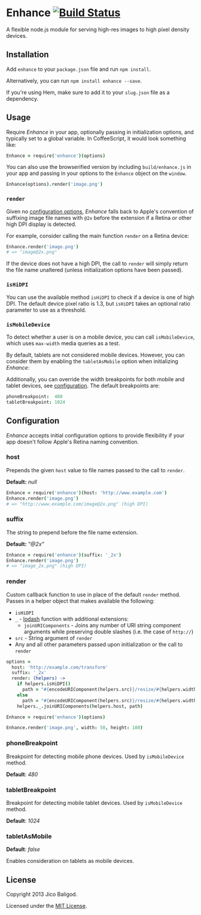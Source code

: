 # Enhance [![Build Status](https://secure.travis-ci.org/jico/enhance.png?branch=master)](http://travis-ci.org/jico/enhance)

A flexible node.js module for serving high-res images to high pixel density devices.

## Installation

Add `enhance` to your `package.json` file and run `npm install`.

Alternatively, you can run `npm install enhance --save`.

If you're using Hem, make sure to add it to your `slug.json` file as a
dependency.

## Usage

Require _Enhance_ in your app, optionally passing in initialization options, and
typically set to a global variable. In CoffeeScript, it would look something
like:

```coffee
Enhance = require('enhance')(options)
```

You can also use the browserified version by including `build/enhance.js` in
your app and passing in your options to the `Enhance` object on the `window`.

```coffee
Enhance(options).render('image.png')
```

### `render`

Given no [configuration options](#configuration), _Enhance_ falls back to
Apple's convention of suffixing image file names with `@2x` before the
extension if a Retina or other high DPI display is detected.

For example, consider calling the main function `render` on a Retina device:

```coffee
Enhance.render('image.png')
# => "image@2x.png"
```

If the device does not have a high DPI, the call to `render` will simply return
the file name unaltered (unless initialization options have been passed).

### `isHiDPI`

You can use the available method `isHiDPI` to check if a device is one of high
DPI. The default device pixel ratio is 1.3, but `isHiDPI` takes an optional
ratio parameter to use as a threshold.

### `isMobileDevice`

To detect whether a user is on a mobile device, you can call `isMobileDevice`,
which uses `max-width` media queries as a test.

By default, tablets are not considered mobile devices. However, you can consider
them by enabling the `tabletAsMobile` option when initializing _Enhance_:

Additionally, you can override the width breakpoints for both mobile and tablet
devices, see [configuration](#configuration). The default breakpoints are:

```coffee
phoneBreakpoint:  480
tabletBreakpoint: 1024
```

## Configuration

_Enhance_ accepts initial configuration options to provide flexibility if your
app doesn't follow Apple's Retina naming convention.

### host

Prepends the given `host` value to file names passed to the call to `render`.

__Default:__ _null_

```coffee
Enhance = require('enhance')(host: 'http://www.example.com')
Enhance.render('image.png')
# => "http://www.example.com/image@2x.png" (high DPI)
```

### suffix

The string to prepend before the file name extension.

__Default:__ _"@2x"_

```coffee
Enhance = require('enhance')(suffix: '_2x')
Enhance.render('image.png')
# => "image_2x.png" (high DPI)
```

### render

Custom callback function to use in place of the default `render` method. Passes
in a helper object that makes available the following:

* `isHiDPI`
* `_` - [lodash](http://lodash.com) function with additional extensions:
  * `joinURIComponents` - Joins any number of URI string component arguments
  while preserving double slashes (i.e. the case of `http://`)
* `src` - String argument of `render`
* Any and all other parameters passed upon initialization or the call to `render`

```coffee
options =
  host: 'http://example.com/transform'
  suffix: '_2x'
  render: (helpers) ->
    if helpers.isHiDPI()
      path = "#{encodeURIComponent(helpers.src)}/resize/#{helpers.width*2}x#{helpers.height*2}#"
    else
      path = "#{encodeURIComponent(helpers.src)}/resize/#{helpers.width}x#{helpers.height}#"
    helpers._.joinURIComponents(helpers.host, path)

Enhance = require('enhance')(options)

Enhance.render('image.png', width: 50, height: 100)
```

### phoneBreakpoint

Breakpoint for detecting mobile phone devices. Used by `isMobileDevice` method.

__Default__: _480_

### tabletBreakpoint

Breakpoint for detecting mobile tablet devices. Used by `isMobileDevice` method.

__Default__: _1024_

### tabletAsMobile

__Default__: _false_

Enables consideration on tablets as mobile devices.


## License

Copyright 2013 Jico Baligod.

Licensed under the [MIT License](http://github.com/jico/enhance/raw/master/LICENSE).

